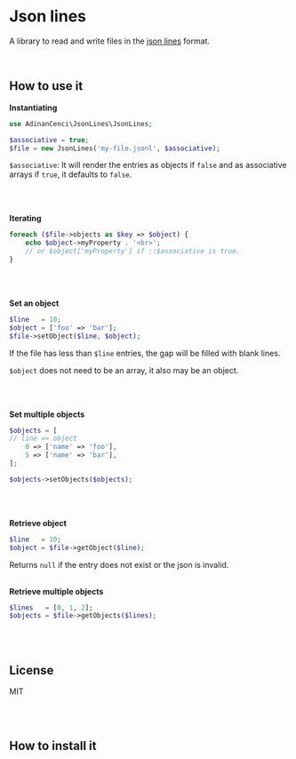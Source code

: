# Json lines

A library to read and write files in the [json lines](https://jsonlines.org/) format.

<br>

## How to use it

**Instantiating**
```php
use AdinanCenci\JsonLines\JsonLines;

$associative = true;
$file = new JsonLines('my-file.jsonl', $associative);
```

`$associative`: It will render the entries as objects if `false` and as associative arrays if `true`, it defaults to `false`.

<br><br>

**Iterating**
```php
foreach ($file->objects as $key => $object) {
    echo $object->myProperty . '<br>';
    // or $object['myProperty'] if ::$associative is true.
}
```

<br><br>

**Set an object**
```php
$line   = 10;
$object = ['foo' => 'bar'];
$file->setObject($line, $object);
```

If the file has less than `$line` entries, the gap will be filled with blank lines.

`$object` does not need to be an array, it also may be an object. 

<br><br>

**Set multiple objects**
```php
$objects = [
// line => object
    0 => ['name' => 'foo'],
    5 => ['name' => 'bar'],
];

$objects->setObjects($objects);
```

<br><br>

**Retrieve object**
```php
$line   = 10;
$object = $file->getObject($line);
```

Returns `null` if the entry does not exist or the json is invalid.
<br><br>

**Retrieve multiple objects**
```php
$lines   = [0, 1, 2];
$objects = $file->getObjects($lines);
```

<br><br>

## License
MIT

<br><br>

## How to install it
